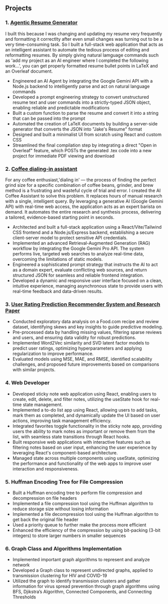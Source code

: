 ## Projects

### 1. [Agentic Resume Generator](https://resume-updater-one.vercel.app/)
 I built this because I was changing and updating my resume very frequently and formatting it correctlty after even small changes was turning out to be a very time-consuming task. So I built a full-stack web application that acts as an intelligent assistant to automate the tedious process of editing and reformatting resumes. By simply giving natural lamguage commands such as 'add my project as an AI engineer where I completed the following work...', you can get properly formatted resume bullet points in LaTeX and an Overleaf document.

- Engineered an AI Agent by integrating the Google Gemini API with a Node.js backend to intelligently parse and act on natural language commands
- Developed a  prompt engineering strategy to convert unstructured resume text and user commands into a strictly-typed JSON object, enabling reliable and predictable modifications
- Built a custom function to parse the resume and convert it into a string that can be passed into the prompt
- Automated the creation of LaTeX documents by building a server-side generator that converts the JSON into "Jake's Resume" format
- Designed and built a minimalist UI from scratch using React and custom CSS
- Streamlined the final compilation step by integrating a direct "Open in Overleaf" feature, which POSTs the generated .tex code into a new project for immediate PDF viewing and download

### 2. [Coffee dialing-in assistant](https://coffee-dial-in.vercel.app/)
For any coffee enthusiast,'dialing in' — the process of finding the perfect grind size for a specific combination of coffee beans, grinder, and brew method is a frustrating and wasteful cycle of trial and error. I created the AI Coffee Assistant to solve this problem. It replaces hours of manual research with a single, intelligent query. By leveraging a generative AI (Google Gemini API) with real-time web access, the application acts as an expert barista on demand. It automates the entire research and synthesis process, delivering a tailored, evidence-based starting point in seconds. 

- Architected and built a full-stack application using a React/Vite/Tailwind CSS frontend and a Node.js/Express backend, establishing a secure client-server model to protect sensitive API credentials.
- Implemented an advanced Retrieval-Augmented Generation (RAG) workflow by integrating the Google Gemini Pro API. The system performs live, targeted web searches to analyze real-time data, overcoming the limitations of static models.
- Engineered a sophisticated prompt strategy that instructs the AI to act as a domain expert, evaluate conflicting web sources, and return structured JSON for seamless and reliable frontend integration.
- Developed a dynamic and responsive user interface focused on a clean, intuitive experience, managing asynchronous state to provide users with real-time feedback and data-driven results.


### 3. [User Rating Prediction Recommender System and Research Paper](https://drive.google.com/file/d/1jTe1jFSHnlCgZ76BHsqI3kpLeLlQJZ5O/view?usp=drive_link)
- Conducted exploratory data analysis on a Food.com recipe and review dataset, identifying skews and key insights to guide predictive modeling.
- Pre-processed data by handling missing values, filtering sparse reviews and users, and ensuring data validity for robust predictions.
- Implemented Word2Vec similarity and SVD latent factor models to predict user ratings, optimizing hyperparameters and applying regularization to improve performance.
- Evaluated models using MSE, MAE, and RMSE, identified scalability challenges, and proposed future improvements based on comparisons with similar projects.

### 4. Web Developer
- Developed sticky note web application using React, enabling users to create, edit, delete, and filter notes, utilizing the useState hook for real-time state management.
- Implemented a to-do list app using React, allowing users to add tasks, mark them as completed, and dynamically update the UI based on user actions, improving task management efficiency.
- Integrated favorites toggle functionality in the sticky note app, providing users the ability to mark notes as important or remove them from the list, with seamless state transitions through React hooks.
- Built responsive web applications with interactive features such as filtering notes based on user input, enhancing the user experience by leveraging React's component-based architecture.
- Managed state across multiple components using useState, optimizing the performance and functionality of the web apps to improve user interaction and responsiveness.

### 5. Huffman Encoding Tree for File Compression
- Built a Huffman encoding tree to perform file compression and decompression on file headers
- Implemented a file compression tool using the Huffman algorithm to reduce storage size without losing information
- Implemented a file decompression tool using the Huffman algorithm to get back the original file header
- Used a priority queue to further make the process more efficient
- Enhanced the efficiency of the compression by using bit-packing (3-bit integers) to store larger numbers in smaller sequences

### 6. Graph Class and Algorithms Implementation
- Implemented important graph algorithms to represent and analyze network
- Developed a Graph class to represent undirected graphs, applied to transmission clustering for HIV and COVID-19
- Utilized the graph to identify transmission clusters and gather information for virus spread prevention through graph
algorithms using BFS, Djikstra’s Algorithm, Connected Components, and Connecting Thresholds
